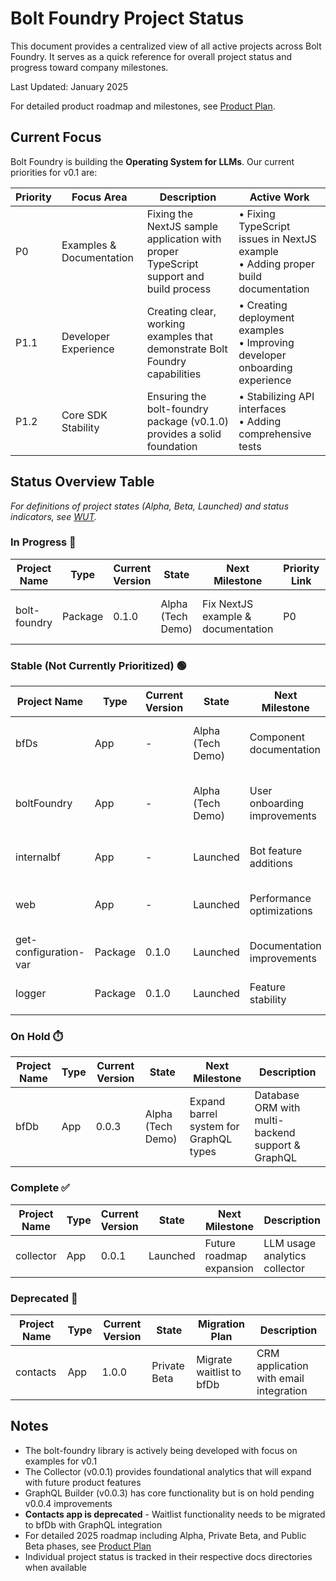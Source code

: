 # Bolt Foundry Project Status

This document provides a centralized view of all active projects across Bolt
Foundry. It serves as a quick reference for overall project status and progress
toward company milestones.

Last Updated: January 2025

For detailed product roadmap and milestones, see
[Product Plan](/docs/product-plan.md).

## Current Focus

Bolt Foundry is building the **Operating System for LLMs**. Our current
priorities for v0.1 are:

| Priority | Focus Area               | Description                                                                           | Active Work                                                                         |
| -------- | ------------------------ | ------------------------------------------------------------------------------------- | ----------------------------------------------------------------------------------- |
| P0       | Examples & Documentation | Fixing the NextJS sample application with proper TypeScript support and build process | • Fixing TypeScript issues in NextJS example<br>• Adding proper build documentation |
| P1.1     | Developer Experience     | Creating clear, working examples that demonstrate Bolt Foundry capabilities           | • Creating deployment examples<br>• Improving developer onboarding experience       |
| P1.2     | Core SDK Stability       | Ensuring the bolt-foundry package (v0.1.0) provides a solid foundation                | • Stabilizing API interfaces<br>• Adding comprehensive tests                        |

## Status Overview Table

_For definitions of project states (Alpha, Beta, Launched) and status
indicators, see [WUT](/docs/wut.md#project-states)._

### In Progress 🚀

| Project Name | Type    | Current Version | State             | Next Milestone                     | Priority Link | Description                          |
| ------------ | ------- | --------------- | ----------------- | ---------------------------------- | ------------- | ------------------------------------ |
| bolt-foundry | Package | 0.1.0           | Alpha (Tech Demo) | Fix NextJS example & documentation | P0            | Core SDK for AI-powered applications |

### Stable (Not Currently Prioritized) 🟢

| Project Name          | Type    | Current Version | State             | Next Milestone               | Description                                |
| --------------------- | ------- | --------------- | ----------------- | ---------------------------- | ------------------------------------------ |
| bfDs                  | App     | -               | Alpha (Tech Demo) | Component documentation      | Design system with React components        |
| boltFoundry           | App     | -               | Alpha (Tech Demo) | User onboarding improvements | Main web application with Isograph GraphQL |
| internalbf            | App     | -               | Launched          | Bot feature additions        | Discord bot and internal tools             |
| web                   | App     | -               | Launched          | Performance optimizations    | Core web server and routing system         |
| get-configuration-var | Package | 0.1.0           | Launched          | Documentation improvements   | Secure configuration management            |
| logger                | Package | 0.1.0           | Launched          | Feature stability            | Centralized logging utilities              |

### On Hold ⏱️

| Project Name | Type | Current Version | State             | Next Milestone                         | Description                                       |
| ------------ | ---- | --------------- | ----------------- | -------------------------------------- | ------------------------------------------------- |
| bfDb         | App  | 0.0.3           | Alpha (Tech Demo) | Expand barrel system for GraphQL types | Database ORM with multi-backend support & GraphQL |

### Complete ✅

| Project Name | Type | Current Version | State    | Next Milestone           | Description                   |
| ------------ | ---- | --------------- | -------- | ------------------------ | ----------------------------- |
| collector    | App  | 0.0.1           | Launched | Future roadmap expansion | LLM usage analytics collector |

### Deprecated 🚫

| Project Name | Type | Current Version | State        | Migration Plan           | Description                            |
| ------------ | ---- | --------------- | ------------ | ------------------------ | -------------------------------------- |
| contacts     | App  | 1.0.0           | Private Beta | Migrate waitlist to bfDb | CRM application with email integration |

## Notes

- The bolt-foundry library is actively being developed with focus on examples
  for v0.1
- The Collector (v0.0.1) provides foundational analytics that will expand with
  future product features
- GraphQL Builder (v0.0.3) has core functionality but is on hold pending v0.0.4
  improvements
- **Contacts app is deprecated** - Waitlist functionality needs to be migrated
  to bfDb with GraphQL integration
- For detailed 2025 roadmap including Alpha, Private Beta, and Public Beta
  phases, see [Product Plan](/docs/product-plan.md)
- Individual project status is tracked in their respective docs directories when
  available
